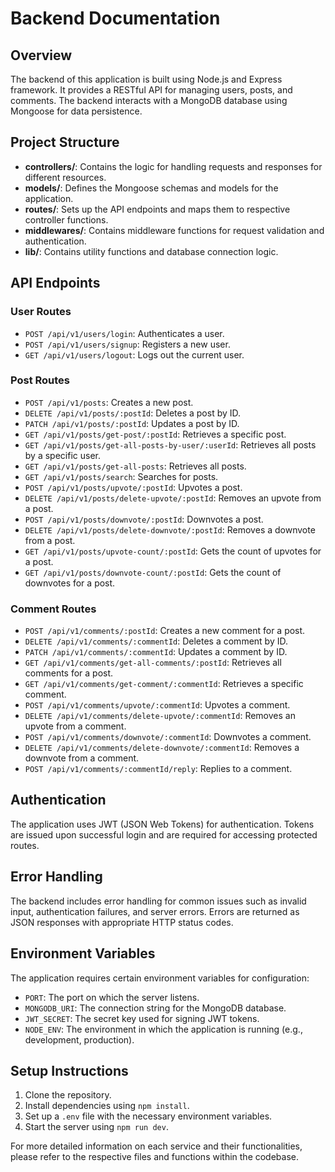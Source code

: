 # Backend Documentation

## Overview
The backend of this application is built using Node.js and Express framework. It provides a RESTful API for managing users, posts, and comments. The backend interacts with a MongoDB database using Mongoose for data persistence.

## Project Structure
- **controllers/**: Contains the logic for handling requests and responses for different resources.
- **models/**: Defines the Mongoose schemas and models for the application.
- **routes/**: Sets up the API endpoints and maps them to respective controller functions.
- **middlewares/**: Contains middleware functions for request validation and authentication.
- **lib/**: Contains utility functions and database connection logic.

## API Endpoints

### User Routes
- `POST /api/v1/users/login`: Authenticates a user.
- `POST /api/v1/users/signup`: Registers a new user.
- `GET /api/v1/users/logout`: Logs out the current user.

### Post Routes
- `POST /api/v1/posts`: Creates a new post.
- `DELETE /api/v1/posts/:postId`: Deletes a post by ID.
- `PATCH /api/v1/posts/:postId`: Updates a post by ID.
- `GET /api/v1/posts/get-post/:postId`: Retrieves a specific post.
- `GET /api/v1/posts/get-all-posts-by-user/:userId`: Retrieves all posts by a specific user.
- `GET /api/v1/posts/get-all-posts`: Retrieves all posts.
- `GET /api/v1/posts/search`: Searches for posts.
- `POST /api/v1/posts/upvote/:postId`: Upvotes a post.
- `DELETE /api/v1/posts/delete-upvote/:postId`: Removes an upvote from a post.
- `POST /api/v1/posts/downvote/:postId`: Downvotes a post.
- `DELETE /api/v1/posts/delete-downvote/:postId`: Removes a downvote from a post.
- `GET /api/v1/posts/upvote-count/:postId`: Gets the count of upvotes for a post.
- `GET /api/v1/posts/downvote-count/:postId`: Gets the count of downvotes for a post.

### Comment Routes
- `POST /api/v1/comments/:postId`: Creates a new comment for a post.
- `DELETE /api/v1/comments/:commentId`: Deletes a comment by ID.
- `PATCH /api/v1/comments/:commentId`: Updates a comment by ID.
- `GET /api/v1/comments/get-all-comments/:postId`: Retrieves all comments for a post.
- `GET /api/v1/comments/get-comment/:commentId`: Retrieves a specific comment.
- `POST /api/v1/comments/upvote/:commentId`: Upvotes a comment.
- `DELETE /api/v1/comments/delete-upvote/:commentId`: Removes an upvote from a comment.
- `POST /api/v1/comments/downvote/:commentId`: Downvotes a comment.
- `DELETE /api/v1/comments/delete-downvote/:commentId`: Removes a downvote from a comment.
- `POST /api/v1/comments/:commentId/reply`: Replies to a comment.

## Authentication
The application uses JWT (JSON Web Tokens) for authentication. Tokens are issued upon successful login and are required for accessing protected routes.

## Error Handling
The backend includes error handling for common issues such as invalid input, authentication failures, and server errors. Errors are returned as JSON responses with appropriate HTTP status codes.

## Environment Variables
The application requires certain environment variables for configuration:
- `PORT`: The port on which the server listens.
- `MONGODB_URI`: The connection string for the MongoDB database.
- `JWT_SECRET`: The secret key used for signing JWT tokens.
- `NODE_ENV`: The environment in which the application is running (e.g., development, production).

## Setup Instructions
1. Clone the repository.
2. Install dependencies using `npm install`.
3. Set up a `.env` file with the necessary environment variables.
4. Start the server using `npm run dev`.

For more detailed information on each service and their functionalities, please refer to the respective files and functions within the codebase.

